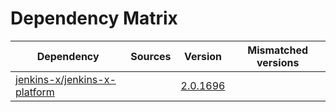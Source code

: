 # Dependency Matrix

Dependency | Sources | Version | Mismatched versions
---------- | ------- | ------- | -------------------
[jenkins-x/jenkins-x-platform](https://github.com/jenkins-x/jenkins-x-platform) |  | [2.0.1696](https://github.com/jenkins-x/jenkins-x-platform/releases/tag/v2.0.1696) | 
